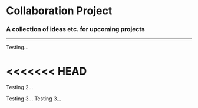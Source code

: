 # Collaboration Project
### A collection of ideas etc. for upcoming projects



---

Testing...



<<<<<<< HEAD
=======


Testing 2...



Testing 3...
Testing 3...
